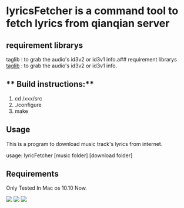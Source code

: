 # lyricsFetcher is a command tool to fetch lyrics from qianqian server


## requirement librarys
taglib : to grab the audio's id3v2 or id3v1 info.a## requirement librarys
  [taglib](http://taglib.github.io) : to grab the audio's id3v2 or id3v1 info.


## ** Build instructions:**
1. cd /xxx/src
2. ./configure
3. make



##  Usage
This is a program to download music track's lyrics from internet.

usage: lyricFetcher [music folder] [download folder] 

## Requirements
Only Tested In Mac os 10.10 Now.

![](https://github.com/liaogang/lyricsFetcher/blob/master/images/a.png)
![](https://github.com/liaogang/lyricsFetcher/blob/master/images/b.png)
![](https://github.com/liaogang/lyricsFetcher/blob/master/images/r.png)
